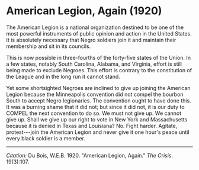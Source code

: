 <!--
title:   American Legion, Again
author:  Du Bois, W.E.B.
journal: The Crisis
year:    1920
volume:  19
issue:   3
pages:   107
-->

# American Legion, Again (1920)

The American Legion is a national organization destined to be one of the most powerful instruments of public opinion and action in the United States. It is absolutely necessary that Negro soldiers join it and maintain their membership and sit in its councils. 

This is now possible in three-fourths of the forty-five states of the Union. In a few states, notably South Carolina, Alabama, and Virginia, effort is still being made to exclude Negroes. This effort is contrary to the constitution of the League and in the long run it cannot stand. 

Yet some shortsighted Negroes are inclined to give up joining the American Legion because the Minneapolis convention did not compel the bourbon South to accept Negro legionaries. The convention ought to have done this. It was a burning shame that it did not; but since it did not, it is our duty to COMPEL the next convention to do so. We must not give up. We cannot give up. Shall we give up our right to vote in New York and Massachusetts because it is denied in Texas and Louisiana? No. Fight harder. Agitate, protest---join the American Legion and never give it one hour's peace until every black soldier is a member. 

______________
*Citation:* Du Bois, W.E.B. 1920. "American Legion, Again." *The Crisis*. 19(3):107.
